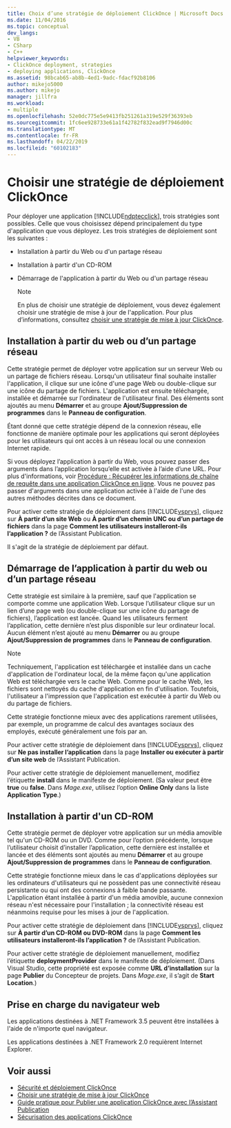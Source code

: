 ```yaml
---
title: Choix d’une stratégie de déploiement ClickOnce | Microsoft Docs
ms.date: 11/04/2016
ms.topic: conceptual
dev_langs:
- VB
- CSharp
- C++
helpviewer_keywords:
- ClickOnce deployment, strategies
- deploying applications, ClickOnce
ms.assetid: 98bcab65-ab8b-4ed1-9adc-fdacf92b8106
author: mikejo5000
ms.author: mikejo
manager: jillfra
ms.workload:
- multiple
ms.openlocfilehash: 52e0dc775e5e9413fb251261a319e529f36393eb
ms.sourcegitcommit: 1fc6ee928733e61a1f42782f832ead9f7946d00c
ms.translationtype: MT
ms.contentlocale: fr-FR
ms.lasthandoff: 04/22/2019
ms.locfileid: "60102183"
---
```

# <a name="choose-a-clickonce-deployment-strategy"></a>Choisir une stratégie de déploiement ClickOnce
Pour déployer une application [!INCLUDE[ndptecclick](../deployment/includes/ndptecclick_md.md)], trois stratégies sont possibles. Celle que vous choisissez dépend principalement du type d'application que vous déployez. Les trois stratégies de déploiement sont les suivantes :

- Installation à partir du Web ou d'un partage réseau

- Installation à partir d'un CD-ROM

- Démarrage de l'application à partir du Web ou d'un partage réseau

    > [!NOTE]
    >  En plus de choisir une stratégie de déploiement, vous devez également choisir une stratégie de mise à jour de l'application. Pour plus d’informations, consultez [choisir une stratégie de mise à jour ClickOnce](../deployment/choosing-a-clickonce-update-strategy.md).

## <a name="install-from-the-web-or-a-network-share"></a>Installation à partir du web ou d’un partage réseau
 Cette stratégie permet de déployer votre application sur un serveur Web ou un partage de fichiers réseau. Lorsqu'un utilisateur final souhaite installer l'application, il clique sur une icône d'une page Web ou double-clique sur une icône du partage de fichiers. L'application est ensuite téléchargée, installée et démarrée sur l'ordinateur de l'utilisateur final. Des éléments sont ajoutés au menu **Démarrer** et au groupe **Ajout/Suppression de programmes** dans le **Panneau de configuration**.

 Étant donné que cette stratégie dépend de la connexion réseau, elle fonctionne de manière optimale pour les applications qui seront déployées pour les utilisateurs qui ont accès à un réseau local ou une connexion Internet rapide.

 Si vous déployez l’application à partir du Web, vous pouvez passer des arguments dans l’application lorsqu’elle est activée à l’aide d’une URL. Pour plus d'informations, voir [Procédure : Récupérer les informations de chaîne de requête dans une application ClickOnce en ligne](../deployment/how-to-retrieve-query-string-information-in-an-online-clickonce-application.md). Vous ne pouvez pas passer d'arguments dans une application activée à l'aide de l'une des autres méthodes décrites dans ce document.

 Pour activer cette stratégie de déploiement dans [!INCLUDE[vsprvs](../code-quality/includes/vsprvs_md.md)], cliquez sur **À partir d’un site Web** ou **À partir d’un chemin UNC ou d’un partage de fichiers** dans la page **Comment les utilisateurs installeront-ils l’application ?** de l’Assistant Publication.

 Il s'agit de la stratégie de déploiement par défaut.

## <a name="start-the-application-from-the-web-or-a-network-share"></a>Démarrage de l’application à partir du web ou d’un partage réseau
 Cette stratégie est similaire à la première, sauf que l'application se comporte comme une application Web. Lorsque l’utilisateur clique sur un lien d’une page web (ou double-clique sur une icône du partage de fichiers), l’application est lancée. Quand les utilisateurs ferment l’application, cette dernière n’est plus disponible sur leur ordinateur local. Aucun élément n’est ajouté au menu **Démarrer** ou au groupe **Ajout/Suppression de programmes** dans le **Panneau de configuration**.

> [!NOTE]
>  Techniquement, l'application est téléchargée et installée dans un cache d'application de l'ordinateur local, de la même façon qu'une application Web est téléchargée vers le cache Web. Comme pour le cache Web, les fichiers sont nettoyés du cache d'application en fin d'utilisation. Toutefois, l'utilisateur a l'impression que l'application est exécutée à partir du Web ou du partage de fichiers.

 Cette stratégie fonctionne mieux avec des applications rarement utilisées, par exemple, un programme de calcul des avantages sociaux des employés, exécuté généralement une fois par an.

 Pour activer cette stratégie de déploiement dans [!INCLUDE[vsprvs](../code-quality/includes/vsprvs_md.md)], cliquez sur **Ne pas installer l’application** dans la page **Installer ou exécuter à partir d’un site web** de l’Assistant Publication.

 Pour activer cette stratégie de déploiement manuellement, modifiez l’étiquette **install** dans le manifeste de déploiement. (Sa valeur peut être **true** ou **false**. Dans *Mage.exe*, utilisez l’option **Online Only** dans la liste **Application Type**.)

## <a name="install-from-a-cd"></a>Installation à partir d'un CD-ROM
 Cette stratégie permet de déployer votre application sur un média amovible tel qu'un CD-ROM ou un DVD. Comme pour l’option précédente, lorsque l’utilisateur choisit d’installer l’application, cette dernière est installée et lancée et des éléments sont ajoutés au menu **Démarrer** et au groupe **Ajout/Suppression de programmes** dans le **Panneau de configuration**.

 Cette stratégie fonctionne mieux dans le cas d'applications déployées sur les ordinateurs d'utilisateurs qui ne possèdent pas une connectivité réseau persistante ou qui ont des connexions à faible bande passante. L'application étant installée à partir d'un média amovible, aucune connexion réseau n'est nécessaire pour l'installation ; la connectivité réseau est néanmoins requise pour les mises à jour de l'application.

 Pour activer cette stratégie de déploiement dans [!INCLUDE[vsprvs](../code-quality/includes/vsprvs_md.md)], cliquez sur **À partir d’un CD-ROM ou DVD-ROM** dans la page **Comment les utilisateurs installeront-ils l’application ?** de l’Assistant Publication.

 Pour activer cette stratégie de déploiement manuellement, modifiez l’étiquette **deploymentProvider** dans le manifeste de déploiement. (Dans Visual Studio, cette propriété est exposée comme **URL d’installation** sur la page **Publier** du Concepteur de projets. Dans *Mage.exe*, il s’agit de **Start Location**.)

## <a name="web-browser-support"></a>Prise en charge du navigateur web
 Les applications destinées à .NET Framework 3.5 peuvent être installées à l'aide de n'importe quel navigateur.

 Les applications destinées à .NET Framework 2.0 requièrent Internet Explorer.

## <a name="see-also"></a>Voir aussi
- [Sécurité et déploiement ClickOnce](../deployment/clickonce-security-and-deployment.md)
- [Choisir une stratégie de mise à jour ClickOnce](../deployment/choosing-a-clickonce-update-strategy.md)
- [Guide pratique pour Publier une application ClickOnce avec l’Assistant Publication](../deployment/how-to-publish-a-clickonce-application-using-the-publish-wizard.md)
- [Sécurisation des applications ClickOnce](../deployment/securing-clickonce-applications.md)